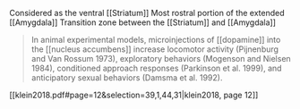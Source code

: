 Considered as the ventral [[Striatum]]
Most rostral portion of the extended [[Amygdala]]
Transition zone between the [[Striatum]] and [[Amygdala]]


> In animal experimental models, microinjections of [[dopamine]] into the [[nucleus accumbens]] increase locomotor activity (Pijnenburg and Van Rossum 1973), exploratory behaviors (Mogenson and Nielsen 1984), conditioned approach responses (Parkinson et al. 1999), and anticipatory sexual behaviors (Damsma et al. 1992).

[[klein2018.pdf#page=12&selection=39,1,44,31|klein2018, page 12]]
